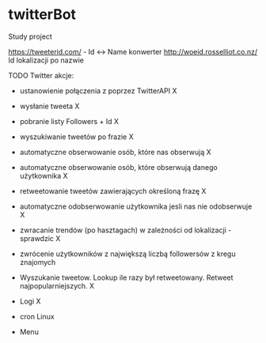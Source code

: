 # twitterBot
Study project

https://tweeterid.com/ - Id <-> Name konwerter
http://woeid.rosselliot.co.nz/ Id lokalizacji po nazwie

TODO Twitter akcje:
  - ustanowienie połączenia z poprzez TwitterAPI  X
  - wysłanie tweeta X
  - pobranie listy Followers + Id X
  - wyszukiwanie tweetów po frazie  X
  - automatyczne obserwowanie osób, które nas obserwują X
  - automatyczne obserwowanie osób, które obserwują danego użytkownika X
  - retweetowanie tweetów zawierających określoną frazę X
  - automatyczne odobserwowanie użytkownika jesli nas nie odobserwuje X
  - zwracanie trendów (po hasztagach) w zależności od lokalizacji - sprawdzic X
  - zwrócenie użytkowników z największą liczbą followersów z kregu znajomych
  - Wyszukanie tweetow. Lookup ile razy był retweetowany. Retweet najpopularniejszych. X
  
  - Logi X
  - cron Linux
  - Menu
